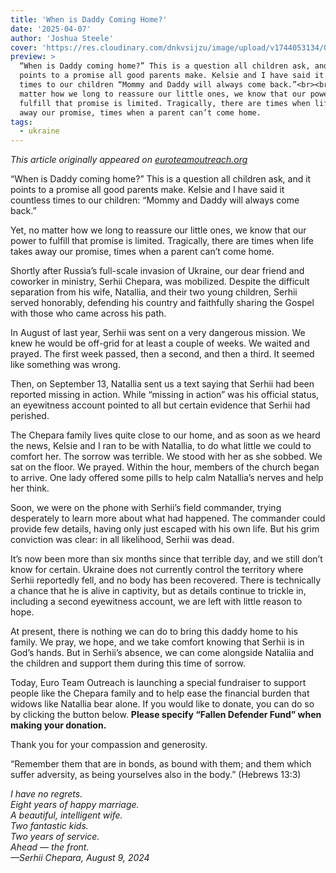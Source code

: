 ```yaml
---
title: 'When is Daddy Coming Home?'
date: '2025-04-07'
author: 'Joshua Steele'
cover: 'https://res.cloudinary.com/dnkvsijzu/image/upload/v1744053134/OFReport/2025-04-07-when-is-daddy-coming-home/chepara-cover-2300w_fadwo5.jpg'
preview: >
  “When is Daddy coming home?” This is a question all children ask, and it
  points to a promise all good parents make. Kelsie and I have said it countless
  times to our children “Mommy and Daddy will always come back.”<br><br>Yet, no
  matter how we long to reassure our little ones, we know that our power to
  fulfill that promise is limited. Tragically, there are times when life takes
  away our promise, times when a parent can’t come home.
tags:
  - ukraine
---
```


_This article originally appeared on
[euroteamoutreach.org](https://euroteamoutreach.org/blog/2025/04/when-is-daddy-coming-home/)_

<article-spacer />

“When is Daddy coming home?” This is a question all children ask, and it points
to a promise all good parents make. Kelsie and I have said it countless times to
our children: “Mommy and Daddy will always come back.”

Yet, no matter how we long to reassure our little ones, we know that our power
to fulfill that promise is limited. Tragically, there are times when life takes
away our promise, times when a parent can’t come home.

Shortly after Russia’s full-scale invasion of Ukraine, our dear friend and
coworker in ministry, Serhii Chepara, was mobilized. Despite the difficult
separation from his wife, Natallia, and their two young children, Serhii served
honorably, defending his country and faithfully sharing the Gospel with those
who came across his path.

In August of last year, Serhii was sent on a very dangerous mission. We knew he
would be off-grid for at least a couple of weeks. We waited and prayed. The
first week passed, then a second, and then a third. It seemed like something was
wrong.

Then, on September 13, Natallia sent us a text saying that Serhii had been
reported missing in action. While “missing in action” was his official status,
an eyewitness account pointed to all but certain evidence that Serhii had
perished.

The Chepara family lives quite close to our home, and as soon as we heard the
news, Kelsie and I ran to be with Natallia, to do what little we could to
comfort her. The sorrow was terrible. We stood with her as she sobbed. We sat on
the floor. We prayed. Within the hour, members of the church began to arrive.
One lady offered some pills to help calm Natallia’s nerves and help her think.

Soon, we were on the phone with Serhii’s field commander, trying desperately to
learn more about what had happened. The commander could provide few details,
having only just escaped with his own life. But his grim conviction was clear:
in all likelihood, Serhii was dead.

It’s now been more than six months since that terrible day, and we still don’t
know for certain. Ukraine does not currently control the territory where Serhii
reportedly fell, and no body has been recovered. There is technically a chance
that he is alive in captivity, but as details continue to trickle in, including
a second eyewitness account, we are left with little reason to hope.

At present, there is nothing we can do to bring this daddy home to his family.
We pray, we hope, and we take comfort knowing that Serhii is in God’s hands. But
in Serhii’s absence, we can come alongside Nataliia and the children and support
them during this time of sorrow.

Today, Euro Team Outreach is launching a special fundraiser to support people
like the Chepara family and to help ease the financial burden that widows like
Natallia bear alone. If you would like to donate, you can do so by clicking the
button below. **Please specify “Fallen Defender Fund” when making your
donation.**

<article-button text="Donate Now" path="https://euroteamoutreach.org/donate" :outline="true" :center="true" :external="true" margin="y"/>

Thank you for your compassion and generosity.

“Remember them that are in bonds, as bound with them; and them which suffer
adversity, as being yourselves also in the body.” (Hebrews 13:3)

<article-divider mt="8" mb="8"/>

_I have no regrets.<br> Eight years of happy marriage.<br> A beautiful,
intelligent wife.<br> Two fantastic kids.<br> Two years of service.<br> Ahead —
the front.<br> —Serhii Chepara, August 9, 2024_

<article-spacer />
